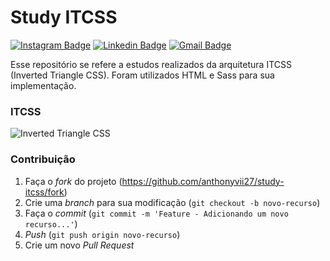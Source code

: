 # Study ITCSS

[![Instagram Badge](https://img.shields.io/badge/-@enthony.dev-8400a6?style=flat-square&labelColor=8400a6&logo=instagram&logoColor=white&link=https://instagram.com/enthony.dev)](https://instagram.com/enthony.dev) 
[![Linkedin Badge](https://img.shields.io/badge/-Anthony%20Vinicius-8400a6?style=flat-square&logo=Linkedin&logoColor=white&link=https://www.linkedin.com/in/anthonyvinicius/)](https://www.linkedin.com/in/anthonyvinicius/)
[![Gmail Badge](https://img.shields.io/badge/-dev.anthonyv@gmail.com-8400a6?style=flat-square&logo=Gmail&logoColor=white&link=mailto:dev.anthonyv@gmail.com)](mailto:dev.anthonyv@gmail.com)

Esse repositório se refere a estudos realizados da arquitetura ITCSS (Inverted Triangle CSS).
Foram utilizados HTML e Sass para sua implementação.

### ITCSS 
![Inverted Triangle CSS](https://miro.medium.com/max/3796/1*pu3XW_IEV7MbkhsH5KypdA.png)

### Contribuição

1. Faça o *fork* do projeto (https://github.com/anthonyvii27/study-itcss/fork)
2. Crie uma *branch* para sua modificação (`git checkout -b novo-recurso`)
3. Faça o *commit* (`git commit -m 'Feature - Adicionando um novo recurso...'`)
4. *Push* (`git push origin novo-recurso`)
5. Crie um novo *Pull Request*
